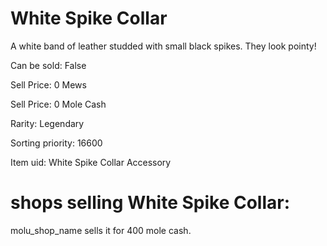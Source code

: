 # White Spike Collar

A white band of leather studded with small black spikes. They look pointy!

Can be sold: False

Sell Price: 0 Mews

Sell Price: 0 Mole Cash

Rarity: Legendary

Sorting priority: 16600

Item uid: White Spike Collar Accessory

# shops selling White Spike Collar:

molu_shop_name sells it for 400 mole cash.